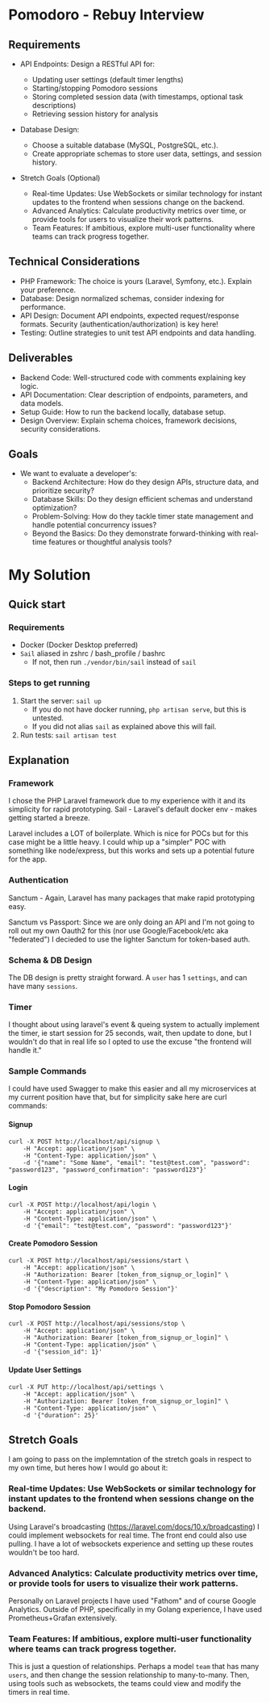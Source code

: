 # Pomodoro - Rebuy Interview

## Requirements

- API Endpoints: Design a RESTful API for:
  - Updating user settings (default timer lengths)
  - Starting/stopping Pomodoro sessions
  - Storing completed session data (with timestamps, optional task descriptions)
  - Retrieving session history for analysis

- Database Design:
  - Choose a suitable database (MySQL, PostgreSQL, etc.).
  - Create appropriate schemas to store user data, settings, and session history.

- Stretch Goals (Optional)
  - Real-time Updates: Use WebSockets or similar technology for instant updates to the frontend when sessions change on the backend.
  - Advanced Analytics: Calculate productivity metrics over time, or provide tools for users to visualize their work patterns.
  - Team Features: If ambitious, explore multi-user functionality where teams can track progress together.

## Technical Considerations

- PHP Framework: The choice is yours (Laravel, Symfony, etc.). Explain your preference.
- Database: Design normalized schemas, consider indexing for performance.
- API Design: Document API endpoints, expected request/response formats. Security (authentication/authorization) is key here!
- Testing: Outline strategies to unit test API endpoints and data handling.


## Deliverables

- Backend Code: Well-structured code with comments explaining key logic.
- API Documentation: Clear description of endpoints, parameters, and data models.
- Setup Guide: How to run the backend locally, database setup.
- Design Overview: Explain schema choices, framework decisions, security considerations.

## Goals
- We want to evaluate a developer's:
  - Backend Architecture: How do they design APIs, structure data, and prioritize security?
  - Database Skills: Do they design efficient schemas and understand optimization?
  - Problem-Solving: How do they tackle timer state management and handle potential concurrency issues?
  - Beyond the Basics: Do they demonstrate forward-thinking with real-time features or thoughtful analysis tools?

# My Solution

## Quick start
### Requirements
- Docker (Docker Desktop preferred)
- `Sail` aliased in zshrc / bash_profile / bashrc
  - If not, then run `./vendor/bin/sail` instead of `sail`

### Steps to get running
1) Start the server: `sail up`
    - If you do not have docker running, `php artisan serve`, but this is untested.
    - If you did not alias `sail` as explained above this will fail.
2) Run tests: `sail artisan test`

## Explanation
### Framework
I chose the PHP Laravel framework due to my experience with it and its simplicity for rapid prototyping. Sail - Laravel's default docker env - makes getting started a breeze. 

Laravel includes a LOT of boilerplate. Which is nice for POCs but for this case might be a little heavy. I could whip up a "simpler" POC with something like node/express, but this works and sets up a potential future for the app.

### Authentication
Sanctum - Again, Laravel has many packages that make rapid prototyping easy. 

Sanctum vs Passport: Since we are only doing an API and I'm not going to roll out my own Oauth2 for this (nor use Google/Facebook/etc aka "federated") I decieded to use the lighter Sanctum for token-based auth.

### Schema & DB Design
The DB design is pretty straight forward. A `user` has 1 `settings`, and can have many `sessions`.

### Timer
I thought about using laravel's event & queing system to actually implement the timer, ie start session for 25 seconds, wait, then update to done, but I wouldn't do that in real life so I opted to use the excuse "the frontend will handle it."

### Sample Commands
I could have used Swagger to make this easier and all my microservices at my current position have that, but for simplicity sake here are curl commands:


#### Signup
```
curl -X POST http://localhost/api/signup \
    -H "Accept: application/json" \
    -H "Content-Type: application/json" \
    -d '{"name": "Some Name", "email": "test@test.com", "password": "password123", "password_confirmation": "password123"}'
```

#### Login 
```
curl -X POST http://localhost/api/login \
    -H "Accept: application/json" \
    -H "Content-Type: application/json" \
    -d '{"email": "test@test.com", "password": "password123"}'
```

#### Create Pomodoro Session
```
curl -X POST http://localhost/api/sessions/start \
    -H "Accept: application/json" \
    -H "Authorization: Bearer [token_from_signup_or_login]" \
    -H "Content-Type: application/json" \
    -d '{"description": "My Pomodoro Session"}'
```

#### Stop Pomodoro Session
```
curl -X POST http://localhost/api/sessions/stop \
    -H "Accept: application/json" \
    -H "Authorization: Bearer [token_from_signup_or_login]" \
    -H "Content-Type: application/json" \
    -d '{"session_id": 1}'
```

#### Update User Settings
```
curl -X PUT http://localhost/api/settings \
    -H "Accept: application/json" \
    -H "Authorization: Bearer [token_from_signup_or_login]" \
    -H "Content-Type: application/json" \
    -d '{"duration": 25}'
```

## Stretch Goals
I am going to pass on the implemntation of the stretch goals in respect to my own time, but heres how I would go about it:

### Real-time Updates: Use WebSockets or similar technology for instant updates to the frontend when sessions change on the backend.
Using Laravel's broadcasting (https://laravel.com/docs/10.x/broadcasting) I could implement websockets for real time. The front end could also use pulling. I have a lot of websockets experience and setting up these routes wouldn't be too hard. 

### Advanced Analytics: Calculate productivity metrics over time, or provide tools for users to visualize their work patterns.
Personally on Laravel projects I have used "Fathom" and of course Google Analytics. Outside of PHP, specifically in my Golang experience, I have used Prometheus+Grafan extensively.

### Team Features: If ambitious, explore multi-user functionality where teams can track progress together.
This is just a question of relationships. Perhaps a model `team` that has many `users`, and then change the session relationship to many-to-many. Then, using tools such as websockets, the teams could view and modify the timers in real time.